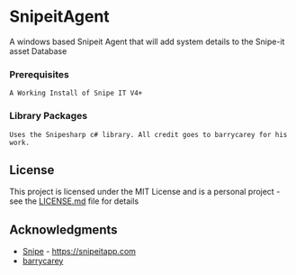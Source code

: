 # SnipeitAgent
A windows based Snipeit Agent that will add system details to the Snipe-it asset Database

### Prerequisites

```
A Working Install of Snipe IT V4+
```

### Library Packages

```
Uses the Snipesharp c# library. All credit goes to barrycarey for his work.
```

## License

This project is licensed under the MIT License and is a personal project - see the [LICENSE.md](LICENSE.md) file for details

## Acknowledgments

* [Snipe](https://github.com/snipe) - https://snipeitapp.com
* [barrycarey](https://github.com/barrycarey)
